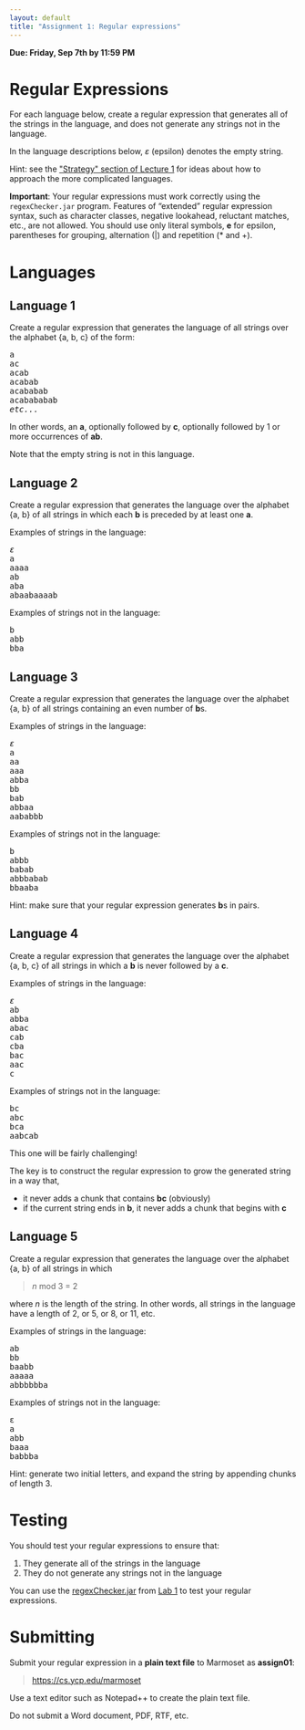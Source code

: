 ```yaml
---
layout: default
title: "Assignment 1: Regular expressions"
---
```


**Due: Friday, Sep 7th by 11:59 PM**

# Regular Expressions

For each language below, create a regular expression that generates all of the strings in the language, and does not generate any strings not in the language.

In the language descriptions below, *ε* (epsilon) denotes the empty string.

Hint: see the ["Strategy" section of Lecture 1](../lectures/lecture01.html#strategy) for ideas about how to approach the more complicated languages.

<div class="callout"><b>Important</b>: Your regular expressions must work correctly using the <code>regexChecker.jar</code> program.  Features of &ldquo;extended&rdquo; regular expression syntax, such as character classes, negative lookahead, reluctant matches, etc., are not allowed.  You should use only literal symbols, <b>e</b> for epsilon, parentheses for grouping, alternation (&#124;) and repetition (&#42; and &#43;).</div>

# Languages

Language 1
----------

Create a regular expression that generates the language of all strings over the alphabet {a, b, c} of the form:

<pre>
a
ac
acab
acabab
acababab
acabababab
<i>etc...</i>
</pre>

In other words, an **a**, optionally followed by **c**, optionally followed by 1 or more occurrences of **ab**.

Note that the empty string is not in this language.

Language 2
----------

Create a regular expression that generates the language over the alphabet {a, b} of all strings in which each **b** is preceded by at least one **a**.

Examples of strings in the language:

<pre>
<i>ε</i>
a
aaaa
ab
aba
abaabaaaab
</pre>

Examples of strings not in the language:

<pre>
b
abb
bba
</pre>

Language 3
----------

Create a regular expression that generates the language over the alphabet {a, b} of all strings containing an even number of **b**s.

Examples of strings in the language:

<pre>
<i>ε</i>
a
aa
aaa
abba
bb
bab
abbaa
aababbb
</pre>

Examples of strings not in the language:

<pre>
b
abbb
babab
abbbabab
bbaaba
</pre>

Hint: make sure that your regular expression generates **b**s in pairs.

Language 4
----------

Create a regular expression that generates the language over the alphabet {a, b, c} of all strings in which a **b** is never followed by a **c**.

Examples of strings in the language:

<pre>
<i>ε</i>
ab
abba
abac
cab
cba
bac
aac
c
</pre>

Examples of strings not in the language:

<pre>
bc
abc
bca
aabcab
</pre>

This one will be fairly challenging!

The key is to construct the regular expression to grow the generated string in a way that,

-   it never adds a chunk that contains **bc** (obviously)
-   if the current string ends in **b**, it never adds a chunk that begins with **c**

Language 5
----------

Create a regular expression that generates the language over the alphabet {a, b} of all strings in which

> *n* mod 3 = 2

where *n* is the length of the string. In other words, all strings in the language have a length of 2, or 5, or 8, or 11, etc.

Examples of strings in the language:

<pre>
ab
bb
baabb
aaaaa
abbbbbba
</pre>

Examples of strings not in the language:

<pre>
ε
a
abb
baaa
babbba
</pre>

Hint: generate two initial letters, and expand the string by appending chunks of length 3.

Testing
=======

You should test your regular expressions to ensure that:

1.  They generate all of the strings in the language
2.  They do not generate any strings not in the language

You can use the [regexChecker.jar](../resources/regexChecker.jar) from [Lab 1](../labs/lab01.html) to test your regular expressions.

Submitting
==========

Submit your regular expression in a **plain text file** to Marmoset as **assign01**:

> <https://cs.ycp.edu/marmoset>

Use a text editor such as Notepad++ to create the plain text file.

Do not submit a Word document, PDF, RTF, etc.
